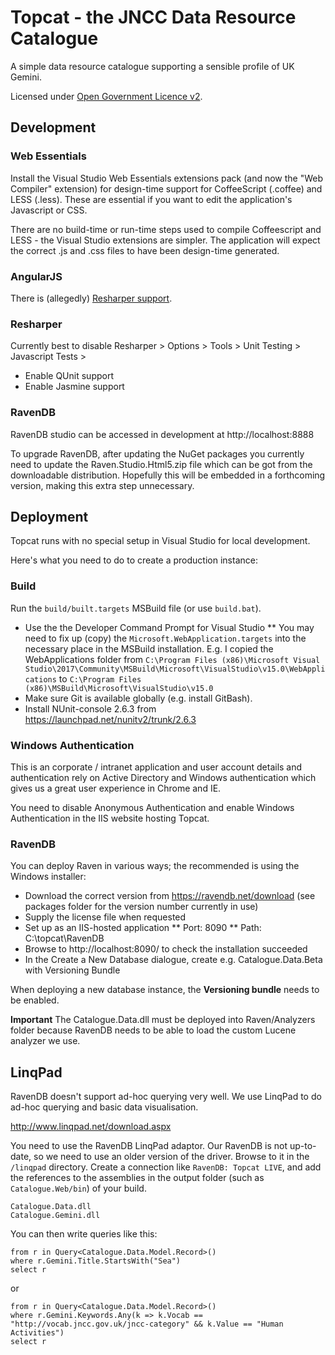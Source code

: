 
Topcat - the JNCC Data Resource Catalogue
====================================

A simple data resource catalogue supporting a sensible profile of UK Gemini.

Licensed under [Open Government Licence v2](http://www.nationalarchives.gov.uk/doc/open-government-licence/version/2/).

Development
-----------

### Web Essentials
Install the Visual Studio Web Essentials extensions pack (and now the "Web Compiler" extension) for design-time support for CoffeeScript (.coffee) and LESS (.less). These are essential if you want to edit the application's Javascript or CSS.

There are no build-time or run-time steps used to compile Coffeescript and LESS - the Visual Studio extensions are simpler.
The application will expect the correct .js and .css files to have been design-time generated.

### AngularJS
There is (allegedly) [Resharper support](http://blogs.jetbrains.com/dotnet/2013/02/angularjs-support-for-resharper/).

### Resharper
Currently best to disable Resharper > Options > Tools > Unit Testing > Javascript Tests > 
* Enable QUnit support
* Enable Jasmine support

### RavenDB
RavenDB studio can be accessed in development at http://localhost:8888

To upgrade RavenDB, after updating the NuGet packages you currently need to update the Raven.Studio.Html5.zip file which can be got from the downloadable distribution.
Hopefully this will be embedded in a forthcoming version, making this extra step unnecessary.

Deployment
----------

Topcat runs with no special setup in Visual Studio for local development.

Here's what you need to do to create a production instance:

### Build
Run the `build/built.targets` MSBuild file (or use `build.bat`).
* Use the the Developer Command Prompt for Visual Studio
** You may need to fix up (copy) the `Microsoft.WebApplication.targets` into the necessary place in the MSBuild installation.
E.g. I copied the WebApplications folder from `C:\Program Files (x86)\Microsoft Visual Studio\2017\Community\MSBuild\Microsoft\VisualStudio\v15.0\WebApplications` to `C:\Program Files (x86)\MSBuild\Microsoft\VisualStudio\v15.0`
* Make sure Git is available globally (e.g. install GitBash).
* Install NUnit-console 2.6.3 from https://launchpad.net/nunitv2/trunk/2.6.3

### Windows Authentication
This is an corporate / intranet application and user account details and authentication rely on
Active Directory and Windows authentication which gives us a great user experience in Chrome and IE.

You need to disable Anonymous Authentication and enable Windows Authentication in the IIS website hosting Topcat.

### RavenDB
You can deploy Raven in various ways; the recommended is using the Windows installer:

* Download the correct version from https://ravendb.net/download (see packages folder for the version number currently in use) 
* Supply the license file when requested
* Set up as an IIS-hosted application
** Port: 8090
** Path: C:\topcat\RavenDB
* Browse to http://localhost:8090/ to check the installation succeeded
* In the Create a New Database dialogue, create e.g. Catalogue.Data.Beta with Versioning Bundle

When deploying a new database instance, the **Versioning bundle** needs to be enabled.

**Important** The Catalogue.Data.dll must be deployed into Raven/Analyzers folder because RavenDB needs to be able to load the custom Lucene analyzer we use.  

LinqPad
-------
RavenDB doesn't support ad-hoc querying very well. We use LinqPad to do ad-hoc querying and basic data visualisation. 

http://www.linqpad.net/download.aspx

You need to use the RavenDB LinqPad adaptor. Our RavenDB is not up-to-date, so we need to use an older version of the driver. Browse to it in the `/linqpad` directory. Create a connection like `RavenDB: Topcat LIVE`, and add the references to the assemblies in the output folder (such as `Catalogue.Web/bin`) of your build.

    Catalogue.Data.dll
    Catalogue.Gemini.dll

You can then write queries like this:

    from r in Query<Catalogue.Data.Model.Record>()
    where r.Gemini.Title.StartsWith("Sea")
    select r

or
  
    from r in Query<Catalogue.Data.Model.Record>()
    where r.Gemini.Keywords.Any(k => k.Vocab == "http://vocab.jncc.gov.uk/jncc-category" && k.Value == "Human Activities")
    select r
    
